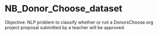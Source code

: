 # NB_Donor_Choose_dataset
Objective: NLP problem to classify whether or not a DonorsChoose.org project proposal submitted by a teacher will be approved.
